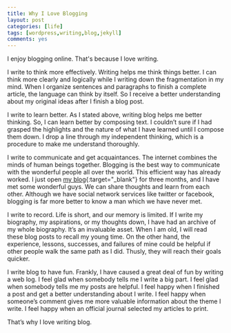 ```yaml
---
title: Why I Love Blogging
layout: post
categories: [life]
tags: [wordpress,writing,blog,jekyll]
comments: yes
---
```



I enjoy blogging online. That's because I love writing.

I write to think more effectively. Writing helps me think things better. I can think more clearly and logically while I writing down the fragmentation in my mind. When I organize sentences and paragraphs to finish a complete article, the language can think by itself. So I receive a better understanding about my original ideas after I finish a blog post.

I write to learn better. As I stated above, writing blog helps me better thinking. So, I can learn better by composing text. I couldn’t sure if I had grasped the highlights and the nature of what I have learned until I compose them down. I drop a line through my independent thinking, which is a procedure to make me understand thoroughly.

I write to communicate and get acquaintances. The internet combines the minds of human beings together. Blogging is the best way to communicate with the wonderful people all over the world. This efficient way has already worked. I just open [my blog](http://songchunlin.net/cn/){:target="_blank"} for three months, and I have met some wonderful guys. We can share thoughts and learn from each other. Although we have social network services like twitter or facebook, blogging is far more better to know a man which we have never met.

I write to record. Life is short, and our memory is limited. If I write my biography, my aspirations, or my thoughts down, I have had an archive of my whole biography. It’s an invaluable asset. When I am old, I will read these blog posts to recall my young time. On the other hand, the experience, lessons, successes, and failures of mine could be helpful if other people walk the same path as I did. Thusly, they will reach their goals quicker.

I write blog to have fun. Frankly, I have caused a great deal of fun by writing a web log. I feel glad when somebody tells me I write a big part. I feel glad when somebody tells me my posts are helpful. I feel happy when I finished a post and get a better understanding about I write. I feel happy when someone’s comment gives me more valuable information about the theme I write. I feel happy when an official journal selected my articles to print.

That’s why I love writing blog.